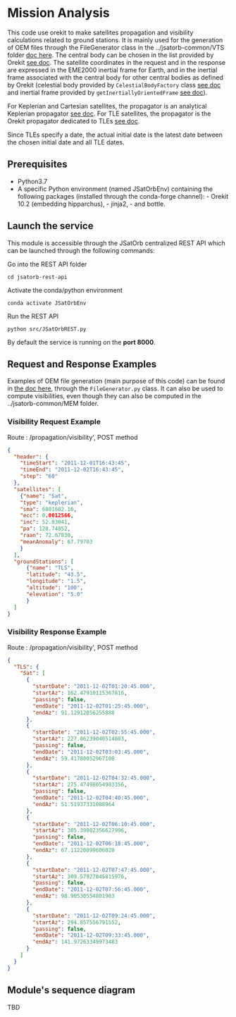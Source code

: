 # Mission Analysis

This code use orekit to make satellites propagation and visibility calculations related to ground stations.
It is mainly used for the generation of OEM files through the FileGenerator class in the ../jsatorb-common/VTS folder [doc here](../jsatorb-common/VTS/README.md).
The central body can be chosen in the list provided by Orekit [see doc](https://www.orekit.org/site-orekit-10.1/apidocs/org/orekit/bodies/CelestialBodyFactory.html).
The satellite coordinates in the request and in the response are expressed in the EME2000 inertial frame for Earth, and in the inertial frame associated with the central body for other central bodies as defined by Orekit (celestial body provided by `CelestialBodyFactory` class [see doc](https://www.orekit.org/site-orekit-10.1/apidocs/org/orekit/bodies/CelestialBodyFactory.html) and inertial frame provided by `getInertiallyOrientedFrame` [see doc](https://www.orekit.org/site-orekit-10.1/apidocs/org/orekit/bodies/CelestialBody.html#getInertiallyOrientedFrame--)).

For Keplerian and Cartesian satellites, the propagator is an analytical Keplerian propagator [see doc](https://www.orekit.org/site-orekit-10.1/apidocs/org/orekit/bodies/CelestialBodyFactory.html).
For TLE satellites, the propagator is the Orekit propagator dedicated to TLEs [see doc](https://www.orekit.org/site-orekit-10.1/apidocs/org/orekit/propagation/analytical/tle/TLEPropagator.html).

Since TLEs specify a date, the actual initial date is the latest date between the chosen initial date and all TLE dates.

## Prerequisites
- Python3.7
- A specific Python environment (named JSatOrbEnv) containing the following packages (installed through the conda-forge channel):
        - Orekit 10.2 (embedding hipparchus),
        - jinja2,
        - and bottle.

## Launch the service
This module is accessible through the JSatOrb centralized REST API which can be launched through the following commands:

Go into the REST API folder
```
cd jsatorb-rest-api
```
Activate the conda/python environment
```
conda activate JSatOrbEnv
```
Run the REST API
```
python src/JSatOrbREST.py
```
By default the service is running on the **port 8000**.

## Request and Response Examples
Examples of OEM file generation (main purpose of this code) can be found in [the doc here](../jsatorb-common/test-rest/fileGenerator-request.http), through the `FileGenerator.py` class.
It can also be used to compute visibilities, even though they can also be computed in the ../jsatorb-common/MEM folder.

### Visibility Request Example
Route : /propagation/visibility', POST method
```json
{
  "header": {
    "timeStart": "2011-12-01T16:43:45",
    "timeEnd": "2011-12-02T16:43:45",
    "step": "60"
  },
  "satellites": [
    {"name": "Sat",
    "type": "keplerian",
    "sma": 6801682.16,
    "ecc": 0.0012566,
    "inc": 52.03041,
    "pa": 128.74852,
    "raan": 72.67830,
    "meanAnomaly": 67.79703
    }
  ],
  "groundStations": [
      {"name": "TLS",
      "latitude": "43.5",
      "longitude": "1.5",
      "altitude": "100",
      "elevation": "5.0"
      }
  ]
}
```

### Visibility Response Example

Route : /propagation/visibility', POST method
```json
{
  "TLS": {
    "Sat": [
      {
        "startDate": "2011-12-02T01:20:45.000",
        "startAz": 162.47910115367816,
        "passing": false,
        "endDate": "2011-12-02T01:25:45.000",
        "endAz": 91.12912056255888
      },
      {
        "startDate": "2011-12-02T02:55:45.000",
        "startAz": 227.86239040514803,
        "passing": false,
        "endDate": "2011-12-02T03:03:45.000",
        "endAz": 59.41780052967108
      },
      {
        "startDate": "2011-12-02T04:32:45.000",
        "startAz": 275.47498054983356,
        "passing": false,
        "endDate": "2011-12-02T04:40:45.000",
        "endAz": 51.51937331088964
      },
      {
        "startDate": "2011-12-02T06:10:45.000",
        "startAz": 305.39802356627996,
        "passing": false,
        "endDate": "2011-12-02T06:18:45.000",
        "endAz": 67.11220899606028
      },
      {
        "startDate": "2011-12-02T07:47:45.000",
        "startAz": 309.57927845815976,
        "passing": false,
        "endDate": "2011-12-02T07:56:45.000",
        "endAz": 98.90530554801903
      },
      {
        "startDate": "2011-12-02T09:24:45.000",
        "startAz": 294.857556791552,
        "passing": false,
        "endDate": "2011-12-02T09:33:45.000",
        "endAz": 141.97263349973483
      }
    ]
  }
}
```

## Module's sequence diagram
TBD
